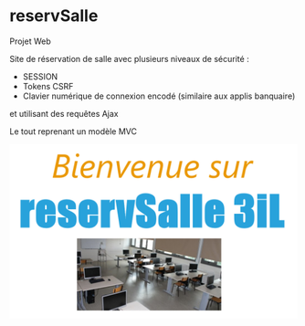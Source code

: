 # reservSalle

Projet Web

Site de réservation de salle avec plusieurs niveaux de sécurité :
- SESSION
- Tokens CSRF
- Clavier numérique de connexion encodé (similaire aux applis banquaire)

et utilisant des requêtes Ajax

Le tout reprenant un modèle MVC

![Accueil](Accueil.PNG)
